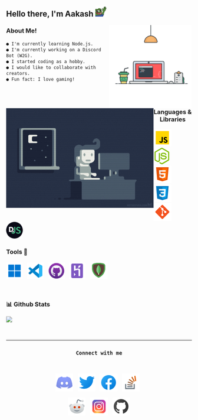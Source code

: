 <h2>
Hello there, I'm Aakash <img width= "30" src="./assets/dank hi.png" />
</h2>


<img width = "225" align= "right" src = "./assets/coding.svg">

### About Me!

```
● I'm currently learning Node.js.
● I'm currently working on a Discord Bot (W2G).
● I started coding as a hobby.
● I would like to collaborate with creators.
● Fun fact: I love gaming!
```
<br>


<img width = "400" height = "270" align = "left" src = "./assets/nightcoding.gif">


<h3 align = "center">Languages & Libraries</h3>

<p >
<code><img width = "48" src = "./assets/javascript.png" /></code> &nbsp; <code><img width = "45" src = "./assets/node.png"/></code> &nbsp; <code><img width = "48" src = "./assets/html.png"/></code> &nbsp; <code><img width = "48" src = ./assets/css.png></code> &nbsp;  <code><img width = "48" src = "./assets/git.png"/></code> &nbsp; <code><img width = "45" src = "./assets/djs.png"/></code>
</p>

<h3 >Tools 🔨</h3>
<p>
<code><img width = "45" src = ./assets/windows.png></code> &nbsp; <code><img width = "45" src = ./assets/vsc.png></code> &nbsp; <code><img width = "45" src = ./assets/github.png></code> &nbsp; <code><img width = "45" src = ./assets/heroku.png></code> &nbsp; <code><img width = "48" src = ./assets/mongodb.png></code>
</p>

<br>


<h3 align = "left">📊 Github Stats</h3>

<p align = "left">

<img src = "https://github-readme-stats.vercel.app/api?username=aakash04s">

 </p>

<!--
 ### Other skills 

<img width = "48" src = "./assets/photoshop.png"> &nbsp; <img width = "48" src = "./assets/illustrator.png">

-->

<br>

---

<h3><p align="center"><code>Connect with me</code></p></h3>

<br>

<p align= "center">
<a href = "https://discord.gg/Je3pHvGXbK"><code><img width = "48" src = "./assets/discord.png"></code></a> &nbsp; <a href = "https://twitter.com/Aakash04s"><code><img width = "48" src = "./assets/twitter.png"></code></a> &nbsp; <a href = "https://www.facebook.com/profile.php?id=100027124781287"><code><img width = "48" src = "./assets/facebook.png"></code></a> &nbsp; <a href = "https://stackoverflow.com/users/16659558/aakash"><code><img width = "48" src = "./assets/stack.png"></code></a> &nbsp; 
</p>

<p align = "center">
<a href = "https://www.reddit.com/user/aakash04s"><code><img width = "48" src = "./assets/reddit.png"></code></a> &nbsp; <a href = "https://instagram.com/aakash04s"><code><img width = "48" src = "./assets/instagram.png"></code></a> &nbsp; <a href = "https://github.com/aakash04s"><code><img width = "48" src = "./assets/git+.png"></code></a>
</p>





